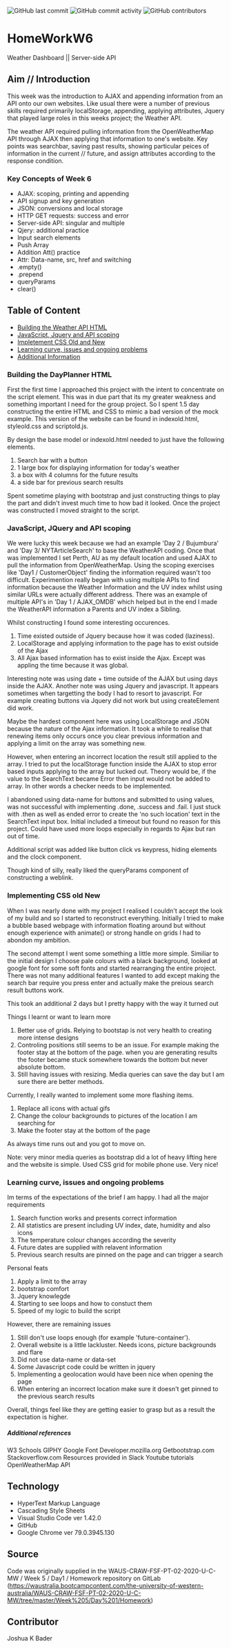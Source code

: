![GitHub last commit](https://img.shields.io/github/last-commit/Ryuku72/HomeworkW6?style=for-the-badge)
![GitHub commit activity](https://img.shields.io/github/commit-activity/y/Ryuku72/HomeworkW6?style=for-the-badge)
![GitHub contributors](https://img.shields.io/github/contributors/Ryuku72/HomeworkW6?style=for-the-badge)

# HomeWorkW6
Weather Dashboard || Server-side API

## Aim // Introduction
This week was the introduction to AJAX and appending information from an API onto our own websites. Like usual there were a number of previous skills required primarily localStorage, appending, applying attributes, Jquery that played large roles in this weeks project; the Weather API.

The weather API required pulling information from the OpenWeatherMap API through AJAX then applying that information to one's website. Key points was searchbar, saving past results, showing particular peices of information in the current // future, and assign attributes according to the response condition. 

### Key Concepts of Week 6
* AJAX: scoping, printing and appending
* API signup and key generation
* JSON: conversions and local storage 
* HTTP GET requests: success and error
* Server-side API: singular and multiple
* Qjery: additional practice
* Input search elements
* Push Array
* Addition Att() practice
* Attr: Data-name, src, href and switching
* .empty()
* .prepend
* queryParams
* clear()

##  Table of Content
* [Building the Weather API HTML](#HTML)
* [JavaScript, Jquery and API scoping](#JS)
* [Impletement CSS Old and New](#CSS)
* [Learning curve, issues and ongoing problems](#extra)
* [Additional Information](#ref)


<a name="HTML">

### Building the DayPlanner HTML

First the first time I approached this project with the intent to concentrate on the script element. This was in due part that its my greater weakness and something important I need for the group project. So I spent 1.5 day constructing the entire HTML and CSS to mimic a bad version of the mock example. This version of the website can be found in indexold.html, styleold.css and scriptold.js. 

By design the base model or indexold.html needed to just have the following elements.
1. Search bar with a button
2. 1 large box for displaying information for today's weather
3. a box with 4 columns for the future results
4. a side bar for previous search results

Spent sometime playing with bootstrap and just constructing things to play the part and didn't invest much time to how bad it looked. Once the project was constructed I moved straight to the script.


<a name="JS">

### JavaScript, JQuery and API scoping

We were lucky this week because we had an example 'Day 2 / Bujumbura' and 'Day 3/ NYTArticleSearch' to base the WeatherAPI coding. Once that was implemented I set Perth, AU as my default location and used AJAX to pull the information from OpenWeatherMap. Using the scoping exercises like 'Day1 / CustomerObject' finding the information required wasn't too difficult. Experimention really began with using multiple APIs to find information because the Weather Information and the UV index whilst using similar URLs were actually different address. There was an example of multiple API's in 'Day 1 / AJAX_OMDB' which helped but in the end I made the WeatherAPI information a Parents and UV index a Sibling. 

Whilst constructing I found some interesting occurences.

1. Time existed outside of Jquery because how it was coded (laziness).
2. LocalStorage and applying information to the page has to exist outside of the Ajax
3. All Ajax based information has to exist inside the Ajax. Except was appling the time because it was global.

Interesting note was using date + time outside of the AJAX but using days inside the AJAX. Another note was using Jquery and javascript. It appears sometimes when targetting the body I had to resort to javascript. For example creating buttons via Jquery did not work but using createElement did work. 

Maybe the hardest component here was using LocalStorage and JSON because the nature of the Ajax information. It took a while to realise that renewing items only occurs once you clear previous information and applying a limit on the array was something new. 

However, when entering an incorrect location the result still applied to the array. I tried to put the localStorage function inside the AJAX to stop error based inputs applying to the array but lucked out. Theory would be, if the value to the SearchText became Error then input would not be added to array. In other words a checker needs to be implemented. 

I abandoned using data-name for buttons and submitted to using values, was not successful with implementing .done, .success and .fail. I just stuck with .then as well as ended error to create the 'no such location' text in the SearchText input box. Initial included a timeout but found no reason for this project. Could have used more loops especially in regards to Ajax but ran out of time.

Additional script was added like button click vs keypress, hiding elements and the clock component.

Though kind of silly, really liked the queryParams component of constructing a weblink. 

<a name="CSS">

### Implementing CSS old New

When I was nearly done with my project I realised I couldn't accept the look of my build and so I started to reconstruct everything. Initially I tried to make a bubble based webpage with information floating around but without enough experience with animate() or strong handle on grids I had to abondon my ambition. 

The second attempt I went some something a little more simple. Similiar to the initial design I choose pale colours with a black background, looked at google font for some soft fonts and started rearranging the entire project. There was not many additional features I wanted to add except making the search bar require you press enter and actually make the preious search result buttons work.

This took an additional 2 days but I pretty happy with the way it turned out

Things I learnt or want to learn more
1. Better use of grids. Relying to bootstap is not very health to creating more intense designs
2. Controling positions still seems to be an issue. For example making the footer stay at the bottom of the page. when you are generating results the footer became stuck somewhere towards the bottom but never absolute bottom.
3. Still having issues with resizing. Media queries can save the day but I am sure there are better methods.

Currently, I really wanted to implement some more flashing items. 
1. Replace all icons with actual gifs
2. Change the colour backgrounds to pictures of the location I am searching for
3. Make the footer stay at the bottom of the page

As always time runs out and you got to move on.

Note: very minor media queries as bootstrap did a lot of heavy lifting here and the website is simple. Used CSS grid for mobile phone use. Very nice! 

<a name="extra">

### Learning curve, issues and ongoing problems

Im terms of the expectations of the brief I am happy. I had all the major requirements
1. Search function works and presents correct information
2. All statistics are present including UV index, date, humidity and also icons
3. The temperature colour changes according the severity
4. Future dates are supplied with relavent information
5. Previous search results are pinned on the page and can trigger a search

Personal feats
1. Apply a limit to the array
2. bootstrap comfort
3. Jquery knowlegde
4. Starting to see loops and how to constuct them
5. Speed of my logic to build the script

However, there are remaining issues
1. Still don't use loops enough (for example 'future-container'). 
2. Overall website is a little lackluster. Needs icons, picture backgrounds and flare
3. Did not use data-name or data-set
4. Some Javascript code could be written in jquery
5. Implementing a geolocation would have been nice when opening the page
6. When entering an incorrect location make sure it doesn't get pinned to the previous search results

Overall, things feel like they are getting easier to grasp but as a result the expectation is higher.


<a name="ref">

##### Additional references
W3 Schools
GIPHY
Google Font
Developer.mozilla.org
Getbootstrap.com
Stackoverflow.com
Resources provided in Slack
Youtube tutorials
OpenWeatherMap API

## Technology
* HyperText Markup Language
* Cascading Style Sheets
* Visual Studio Code ver 1.42.0
* GitHub
* Google Chrome ver 79.0.3945.130

## Source
Code was originally supplied in the WAUS-CRAW-FSF-PT-02-2020-U-C-MW / Week 5 / Day1 / Homework repository on GitLab (https://waustralia.bootcampcontent.com/the-university-of-western-australia/WAUS-CRAW-FSF-PT-02-2020-U-C-MW/tree/master/Week%205/Day%201/Homework)

## Contributor
Joshua K Bader
